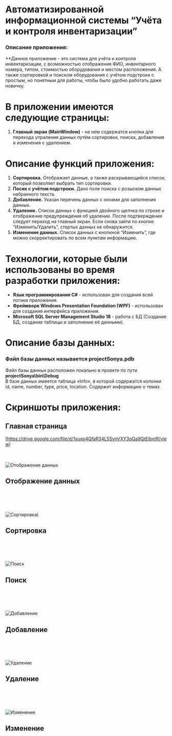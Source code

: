 # Автоматизированной информационной системы “Учёта и контроля инвентаризации”
### Описание приложения:
**Данное приложение - это система для учёта и контроля инвентаризации, с возможностью отображения ФИО, инвентарного номера, типом, стоимостью оборудования и местом расположения. А также сортировкой и поиском оборудования с учётом подстроки с простым, но понятным для работы, чтобы было удобно работать даже новичку.

# В приложении имеются следующие страницы:
1. **Главный экран (MainWindow)** - на нем содержатся кнопки для перехода упраления данных путём сортировки, поиска, добавления и изменения с удалением.

# Описание функций приложения:
1. **Сортировка.** Отображает данные, а также раскрывающийся список, который позволяет выбрать тип сортировки. 
2. **Посик с учётом подстроки.** Дано поле поиска с розыском данных набранного текста.
3. **Добавление.** Указан перечень данных с окнами для заполнения данных.
4. **Удаление.** Список данных с функцией двойного щелчка по строке и отображение предупреждения об удалении. После подтверждения следует переход на главный экран. Если снова зайти по кнопке “Изменить/Удалить”, стертых данных не обнаружится.
5. **Изменение данных.** Список данных с кнопкной “Изменить”, где можно скорректировать по всем пунктам информацию.

# Технологии, которые были использованы во время разработки приложения:
- **Язык программирования C#** - использован для создания всей логики приложения.
- **Фреймворк Windows Presentation Foundation (WPF)** - использован для создания интерфейса приложения.
- **Microsoft SQL Server Management Studio 18** - работа с БД (Создание БД, создание таблицы и заполнение её данными).

# Описание базы данных:
### Файл базы данных называется projectSonya.pdb <br/>
Файл базы данных расположен локально в проекте по пути **projectSonya\bin\Debug** </br>
В базе данных имеется таблица «Info», в которой содержатся колонки id, name, number, type, price, location. Содержит информацию о темах. <br/>

# Скриншоты приложения:
## Главная страница
[https://drive.google.com/file/d/1suxp4QfaR34L5SynVXY3qQa9QtEibxtR/view)
</br> </br> </br>

![Отображение данных]([https://drive.google.com/file/d/1BcMhV0noYu7AKiJnEjbmjrDiCes0j1ee/view](https://drive.google.com/drive/folders/1IfEgyaaxbNYR23ROOsRZV7IH2cskXwu4))
## Отображение данных </br>
</br> </br> </br>

![Сортировка]([https://drive.google.com/file/d/1CJFFic5l359Ae61CZFpz3-PlCElVGIum/view))
## Сортировка </br>
</br> </br> </br>

![Поиск](https://drive.google.com/file/d/13AI5IkjNb-QPivvbVgxi7mOa355Dz94m/view)
## Поиск </br>
</br> </br> </br>

![Добавление](https://drive.google.com/file/d/1q37igLcnIvzZovU7XmC_r0IzQYqpNvpY/view)
## Добавление </br>
</br> </br> </br>

![Удаление](https://drive.google.com/file/d/1YgminQ--cn6fhjDqyHs6YEfqdJi6J2Bq/view)
## Удаление </br>
</br> </br> </br>

![Изменение](https://drive.google.com/file/d/1xj2Bl_HtWjJJD-Ta2ESW7yolFDS_chom/view)
## Изменение </br>
</br> </br> </br>

